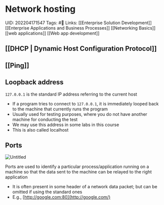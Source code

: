 # Network hosting
UID: 202204171547
Tags: #🌱 
Links: [[Enterprise Solution Development]] [[Enterprise Applications and Business Processes]] [[Networking Basics]] [[web applications]] [[Web app development]]

## [[DHCP | Dynamic Host Configuration Protocol]]

## [[Ping]]

## Loopback address

`127.0.0.1` is the standard IP address referring to the current host

- If a program tries to connect to `127.0.0.1`, it is immediately looped back to the machine that currently runs the program
- Usually used for testing purposes, where you do not have another machine for conducting the test
- We may use this address in some labs in this course
- This is also called localhost

## Ports

![Untitled](Enterprise%209b3bb/Untitled%2013.png)

Ports are used to identify a particular process/application running on a machine so that the data sent to the machine can be relayed to the right application

- It is often present in some header of a network data packet; but can be omitted if using the standard ones
- E.g., [http://google.com:80](http://google.com/)